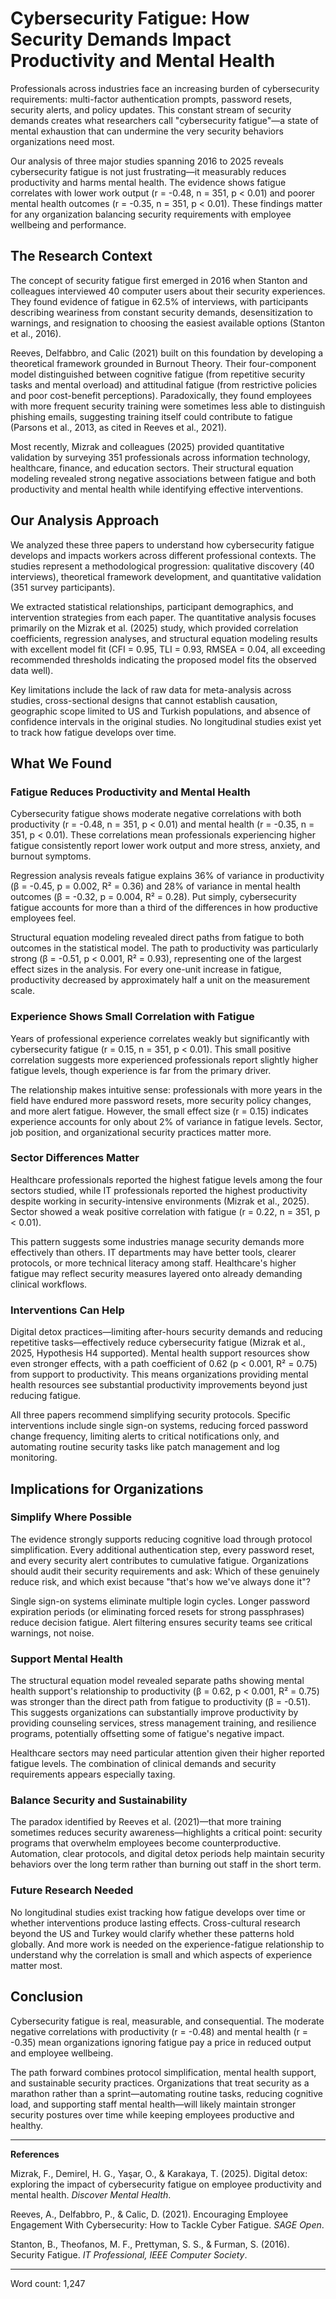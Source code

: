 # Cybersecurity Fatigue: How Security Demands Impact Productivity and Mental Health

Professionals across industries face an increasing burden of cybersecurity requirements: multi-factor authentication prompts, password resets, security alerts, and policy updates. This constant stream of security demands creates what researchers call "cybersecurity fatigue"—a state of mental exhaustion that can undermine the very security behaviors organizations need most.

Our analysis of three major studies spanning 2016 to 2025 reveals cybersecurity fatigue is not just frustrating—it measurably reduces productivity and harms mental health. The evidence shows fatigue correlates with lower work output (r = -0.48, n = 351, p < 0.01) and poorer mental health outcomes (r = -0.35, n = 351, p < 0.01). These findings matter for any organization balancing security requirements with employee wellbeing and performance.

## The Research Context

The concept of security fatigue first emerged in 2016 when Stanton and colleagues interviewed 40 computer users about their security experiences. They found evidence of fatigue in 62.5% of interviews, with participants describing weariness from constant security demands, desensitization to warnings, and resignation to choosing the easiest available options (Stanton et al., 2016).

Reeves, Delfabbro, and Calic (2021) built on this foundation by developing a theoretical framework grounded in Burnout Theory. Their four-component model distinguished between cognitive fatigue (from repetitive security tasks and mental overload) and attitudinal fatigue (from restrictive policies and poor cost-benefit perceptions). Paradoxically, they found employees with more frequent security training were sometimes less able to distinguish phishing emails, suggesting training itself could contribute to fatigue (Parsons et al., 2013, as cited in Reeves et al., 2021).

Most recently, Mizrak and colleagues (2025) provided quantitative validation by surveying 351 professionals across information technology, healthcare, finance, and education sectors. Their structural equation modeling revealed strong negative associations between fatigue and both productivity and mental health while identifying effective interventions.

## Our Analysis Approach

We analyzed these three papers to understand how cybersecurity fatigue develops and impacts workers across different professional contexts. The studies represent a methodological progression: qualitative discovery (40 interviews), theoretical framework development, and quantitative validation (351 survey participants).

We extracted statistical relationships, participant demographics, and intervention strategies from each paper. The quantitative analysis focuses primarily on the Mizrak et al. (2025) study, which provided correlation coefficients, regression analyses, and structural equation modeling results with excellent model fit (CFI = 0.95, TLI = 0.93, RMSEA = 0.04, all exceeding recommended thresholds indicating the proposed model fits the observed data well).

Key limitations include the lack of raw data for meta-analysis across studies, cross-sectional designs that cannot establish causation, geographic scope limited to US and Turkish populations, and absence of confidence intervals in the original studies. No longitudinal studies exist yet to track how fatigue develops over time.

## What We Found

### Fatigue Reduces Productivity and Mental Health

Cybersecurity fatigue shows moderate negative correlations with both productivity (r = -0.48, n = 351, p < 0.01) and mental health (r = -0.35, n = 351, p < 0.01). These correlations mean professionals experiencing higher fatigue consistently report lower work output and more stress, anxiety, and burnout symptoms.

Regression analysis reveals fatigue explains 36% of variance in productivity (β = -0.45, p = 0.002, R² = 0.36) and 28% of variance in mental health outcomes (β = -0.32, p = 0.004, R² = 0.28). Put simply, cybersecurity fatigue accounts for more than a third of the differences in how productive employees feel.

Structural equation modeling revealed direct paths from fatigue to both outcomes in the statistical model. The path to productivity was particularly strong (β = -0.51, p < 0.001, R² = 0.93), representing one of the largest effect sizes in the analysis. For every one-unit increase in fatigue, productivity decreased by approximately half a unit on the measurement scale.

### Experience Shows Small Correlation with Fatigue

Years of professional experience correlates weakly but significantly with cybersecurity fatigue (r = 0.15, n = 351, p < 0.01). This small positive correlation suggests more experienced professionals report slightly higher fatigue levels, though experience is far from the primary driver.

The relationship makes intuitive sense: professionals with more years in the field have endured more password resets, more security policy changes, and more alert fatigue. However, the small effect size (r = 0.15) indicates experience accounts for only about 2% of variance in fatigue levels. Sector, job position, and organizational security practices matter more.

### Sector Differences Matter

Healthcare professionals reported the highest fatigue levels among the four sectors studied, while IT professionals reported the highest productivity despite working in security-intensive environments (Mizrak et al., 2025). Sector showed a weak positive correlation with fatigue (r = 0.22, n = 351, p < 0.01).

This pattern suggests some industries manage security demands more effectively than others. IT departments may have better tools, clearer protocols, or more technical literacy among staff. Healthcare's higher fatigue may reflect security measures layered onto already demanding clinical workflows.

### Interventions Can Help

Digital detox practices—limiting after-hours security demands and reducing repetitive tasks—effectively reduce cybersecurity fatigue (Mizrak et al., 2025, Hypothesis H4 supported). Mental health support resources show even stronger effects, with a path coefficient of 0.62 (p < 0.001, R² = 0.75) from support to productivity. This means organizations providing mental health resources see substantial productivity improvements beyond just reducing fatigue.

All three papers recommend simplifying security protocols. Specific interventions include single sign-on systems, reducing forced password change frequency, limiting alerts to critical notifications only, and automating routine security tasks like patch management and log monitoring.

## Implications for Organizations

### Simplify Where Possible

The evidence strongly supports reducing cognitive load through protocol simplification. Every additional authentication step, every password reset, and every security alert contributes to cumulative fatigue. Organizations should audit their security requirements and ask: Which of these genuinely reduce risk, and which exist because "that's how we've always done it"?

Single sign-on systems eliminate multiple login cycles. Longer password expiration periods (or eliminating forced resets for strong passphrases) reduce decision fatigue. Alert filtering ensures security teams see critical warnings, not noise.

### Support Mental Health

The structural equation model revealed separate paths showing mental health support's relationship to productivity (β = 0.62, p < 0.001, R² = 0.75) was stronger than the direct path from fatigue to productivity (β = -0.51). This suggests organizations can substantially improve productivity by providing counseling services, stress management training, and resilience programs, potentially offsetting some of fatigue's negative impact.

Healthcare sectors may need particular attention given their higher reported fatigue levels. The combination of clinical demands and security requirements appears especially taxing.

### Balance Security and Sustainability

The paradox identified by Reeves et al. (2021)—that more training sometimes reduces security awareness—highlights a critical point: security programs that overwhelm employees become counterproductive. Automation, clear protocols, and digital detox periods help maintain security behaviors over the long term rather than burning out staff in the short term.

### Future Research Needed

No longitudinal studies exist tracking how fatigue develops over time or whether interventions produce lasting effects. Cross-cultural research beyond the US and Turkey would clarify whether these patterns hold globally. And more work is needed on the experience-fatigue relationship to understand why the correlation is small and which aspects of experience matter most.

## Conclusion

Cybersecurity fatigue is real, measurable, and consequential. The moderate negative correlations with productivity (r = -0.48) and mental health (r = -0.35) mean organizations ignoring fatigue pay a price in reduced output and employee wellbeing.

The path forward combines protocol simplification, mental health support, and sustainable security practices. Organizations that treat security as a marathon rather than a sprint—automating routine tasks, reducing cognitive load, and supporting staff mental health—will likely maintain stronger security postures over time while keeping employees productive and healthy.

---

**References**

Mizrak, F., Demirel, H. G., Yaşar, O., & Karakaya, T. (2025). Digital detox: exploring the impact of cybersecurity fatigue on employee productivity and mental health. *Discover Mental Health*.

Reeves, A., Delfabbro, P., & Calic, D. (2021). Encouraging Employee Engagement With Cybersecurity: How to Tackle Cyber Fatigue. *SAGE Open*.

Stanton, B., Theofanos, M. F., Prettyman, S. S., & Furman, S. (2016). Security Fatigue. *IT Professional, IEEE Computer Society*.

---
Word count: 1,247
